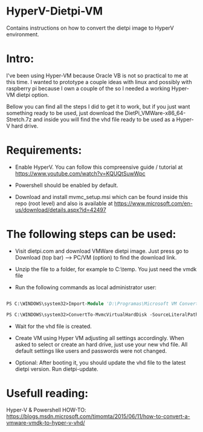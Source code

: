 ﻿# HyperV-Dietpi-VM
Contains instructions on how to convert the dietpi image to HyperV environment.


# Intro:

I've been using Hyper-VM because Oracle VB is not so practical to me at this time. I wanted to prototype a couple ideas with linux and possibly with raspberry pi because I own a couple of the so I needed a working Hyper-VM dietpi option.



Bellow you can find all the steps I did to get it to work, but if you just want something ready to be used, just download the DietPi_VMWare-x86_64-Stretch.7z and inside you will find the vhd file ready to be used as a Hyper-V hard drive.



# Requirements:
  
- Enable HyperV. You can follow this compreensive guide / tutorial at https://www.youtube.com/watch?v=KQUQtSuwWpc
  
- Powershell should be enabled by default.
  
- Download and install mvmc_setup.msi which can be found inside this repo (root level) and also is available at https://www.microsoft.com/en-us/download/details.aspx?id=42497



# The following steps can be used:
  
- Visit dietpi.com and download VMWare dietpi image. Just press go to Download (top bar) --> PC/VM (option) to find the download link.
  
- Unzip the file to a folder, for example to C:\temp\. You just need the vmdk file
  
- Run the following commands as local administrator user:

```vb

PS C:\WINDOWS\system32>Import-Module 'D:\Programas\Microsoft VM Converter\MvmcCmdlet.psd1'

PS C:\WINDOWS\system32>ConvertTo-MvmcVirtualHardDisk -SourceLiteralPath C:\Temp\DietPi_VMware-x86_64-Stretch.vmdk -VhdType DynamicHardDisk -VhdFormat vhdx -destination C:\Temp\

```
  
- Wait for the vhd file is created.
  
- Create VM using Hyper VM adjusting all settings accordingly. When asked to select or create an hard drive, just use your new vhd file. All default settings like users and passwords were not changed.
  
- Optional: After booting it, you should update the vhd file to the latest dietpi version. Run dietpi-update.



# Usefull reading:

Hyper-V & Powershell HOW-TO: https://blogs.msdn.microsoft.com/timomta/2015/06/11/how-to-convert-a-vmware-vmdk-to-hyper-v-vhd/